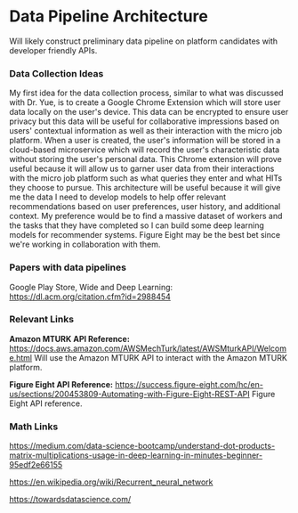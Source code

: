 # Data Pipeline Architecture

Will likely construct preliminary data pipeline on platform candidates with developer friendly APIs.

### Data Collection Ideas
My first idea for the data collection process, similar to what was discussed with Dr. Yue, is to create a Google Chrome Extension which will store user data locally on the user's device. This data can be encrypted to ensure user privacy but this data will be useful for collaborative impressions based on users' contextual information as well as their interaction with the micro job platform. When a user is created, the user's information will be stored in a cloud-based microservice which will record the user's characteristic data without storing the user's personal data. This Chrome extension will prove useful because it will allow us to garner user data from their interactions with the micro job platform such as what queries they enter and what HITs they choose to pursue. This architecture will be useful because it will give me the data I need to develop models to help offer relevant recommendations based on user preferences, user history, and additional context. My preference would be to find a massive dataset of workers and the tasks that they have completed so I can build some deep learning models for recommender systems. Figure Eight may be the best bet since we're working in collaboration with them.


### Papers with data pipelines

Google Play Store, Wide and Deep Learning:
https://dl.acm.org/citation.cfm?id=2988454



### Relevant Links

**Amazon MTURK API Reference:** https://docs.aws.amazon.com/AWSMechTurk/latest/AWSMturkAPI/Welcome.html
Will use the Amazon MTURK API to interact with the Amazon MTURK platform.

**Figure Eight API Reference:** https://success.figure-eight.com/hc/en-us/sections/200453809-Automating-with-Figure-Eight-REST-API
Figure Eight API reference.


### Math Links
https://medium.com/data-science-bootcamp/understand-dot-products-matrix-multiplications-usage-in-deep-learning-in-minutes-beginner-95edf2e66155

https://en.wikipedia.org/wiki/Recurrent_neural_network

https://towardsdatascience.com/


